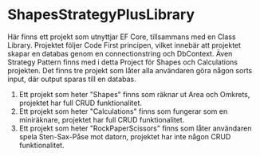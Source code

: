 # ShapesStrategyPlusLibrary

Här finns ett projekt som utnyttjar EF Core, tillsammans med en Class Library. Projektet följer Code First principen, vilket innebär att projektet skapar en databas genom en connectionstring och DbContext.
Även Strategy Pattern finns med i detta Project för Shapes och Calculations projekten.
Det finns tre projekt som låter alla användaren göra någon sorts input, där output sparas till en databas.
1. Ett projekt som heter "Shapes" finns som räknar ut Area och Omkrets, projektet har full CRUD funktionalitet.
2. Ett projekt som heter "Calculations" finns som fungerar som en miniräknare, projektet har full CRUD funktionalitet.
3. Ett projekt som heter "RockPaperScissors" finns som låter användaren spela Sten-Sax-Påse mot datorn, projektet har inte någon CRUD funktionalitet.
